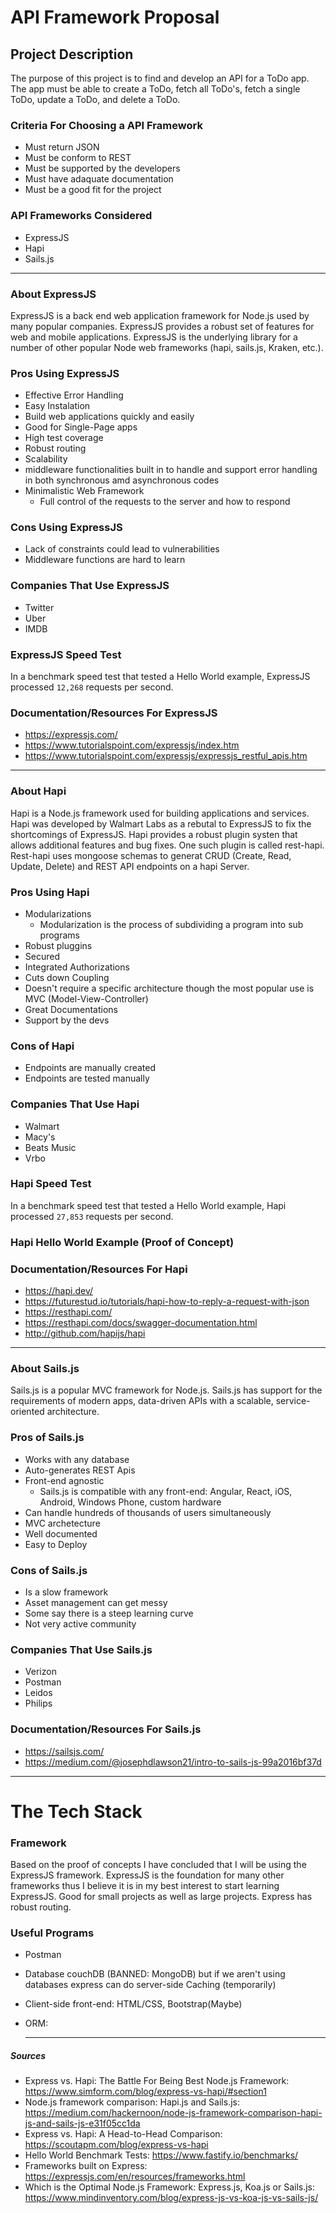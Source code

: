 # API Framework Proposal

## Project Description
The purpose of this project is to find and develop an API for a ToDo app. The app must be able to create a ToDo, fetch all ToDo's, fetch a single ToDo, update a ToDo, and delete a ToDo.

### Criteria For Choosing a API Framework
* Must return JSON
* Must be conform to REST 
* Must be supported by the developers
* Must have adaquate documentation
* Must be a good fit for the project

### API Frameworks Considered
* ExpressJS
* Hapi
* Sails.js

---

### About ExpressJS
ExpressJS is a back end web application framework for Node.js used by many popular companies. ExpressJS provides a robust set of features for web and mobile applications. ExpressJS is the underlying library for a number of other popular Node web frameworks (hapi, sails.js, Kraken, etc.).

### Pros Using ExpressJS
* Effective Error Handling
* Easy Instalation
* Build web applications quickly and easily
* Good for Single-Page apps
* High test coverage
* Robust routing
* Scalability 
* middleware functionalities built in to handle and support error handling in both synchronous amd asynchronous codes
* Minimalistic Web Framework
    * Full control of the requests to the server and how to respond

### Cons Using ExpressJS
* Lack of constraints could lead to vulnerabilities
* Middleware functions are hard to learn

### Companies That Use ExpressJS
* Twitter
* Uber
* IMDB

### ExpressJS Speed Test
In a benchmark speed test that tested a Hello World example, ExpressJS processed `12,268` requests per second.

### Documentation/Resources For ExpressJS
* https://expressjs.com/
* https://www.tutorialspoint.com/expressjs/index.htm
* https://www.tutorialspoint.com/expressjs/expressjs_restful_apis.htm

---

### About Hapi
Hapi is a Node.js framework used for building applications and services. Hapi was developed by Walmart Labs as a rebutal to ExpressJS to fix the shortcomings of ExpressJS. Hapi provides a robust plugin systen that allows additional features and bug fixes. One such plugin is called rest-hapi. Rest-hapi uses mongoose schemas to generat CRUD (Create, Read, Update, Delete) and REST API endpoints on a hapi Server. 

### Pros Using Hapi
* Modularizations
  * Modularization is the process of subdividing a program into sub programs
* Robust pluggins
* Secured
* Integrated Authorizations
* Cuts down Coupling
* Doesn't require a specific architecture though the most popular use is MVC (Model-View-Controller)
* Great Documentations
* Support by the devs

### Cons of Hapi
* Endpoints are manually created
* Endpoints are tested manually 

### Companies That Use Hapi
* Walmart
* Macy's 
* Beats Music
* Vrbo

### Hapi Speed Test
In a benchmark speed test that tested a Hello World example, Hapi processed `27,853` requests per second.

### Hapi Hello World Example (Proof of Concept)


### Documentation/Resources For Hapi
* https://hapi.dev/
* https://futurestud.io/tutorials/hapi-how-to-reply-a-request-with-json
* https://resthapi.com/
* https://resthapi.com/docs/swagger-documentation.html
* http://github.com/hapijs/hapi

---

### About Sails.js
Sails.js is a popular MVC framework for Node.js. Sails.js has support for the requirements of modern apps, data-driven APIs with a scalable, service-oriented architecture.

### Pros of Sails.js
* Works with any database
* Auto-generates REST Apis
* Front-end agnostic
    * Sails.js is compatible with any front-end: Angular, React, iOS, Android, Windows Phone, custom hardware
* Can handle hundreds of thousands of users simultaneously
* MVC archetecture
* Well documented  
* Easy to Deploy

### Cons of Sails.js
* Is a slow framework
* Asset management can get messy
* Some say there is a steep learning curve
* Not very active community

### Companies That Use Sails.js
* Verizon
* Postman
* Leidos
* Philips

### Documentation/Resources For Sails.js
* https://sailsjs.com/
* https://medium.com/@josephdlawson21/intro-to-sails-js-99a2016bf37d

---

# The Tech Stack

### Framework
Based on the proof of concepts I have concluded that I will be using the ExpressJS framework. ExpressJS is the foundation for many other frameworks thus I believe it is in my best interest to start learning ExpressJS. Good for small projects as well as large projects. Express has robust routing. 

### Useful Programs
* Postman
* Database couchDB (BANNED: MongoDB) but if we aren't using databases express can do server-side Caching (temporarily)
* Client-side front-end: HTML/CSS, Bootstrap(Maybe)

* ORM: 

  ---

##### Sources

* Express vs. Hapi: The Battle For Being Best Node.js Framework: https://www.simform.com/blog/express-vs-hapi/#section1
* Node.js framework comparison: Hapi.js and Sails.js: https://medium.com/hackernoon/node-js-framework-comparison-hapi-js-and-sails-js-e31f05cc1da
* Express vs. Hapi: A Head-to-Head Comparison: https://scoutapm.com/blog/express-vs-hapi
* Hello World Benchmark Tests: https://www.fastify.io/benchmarks/
* Frameworks built on Express: https://expressjs.com/en/resources/frameworks.html
* Which is the Optimal Node.js Framework: Express.js, Koa.js or Sails.js: https://www.mindinventory.com/blog/express-js-vs-koa-js-vs-sails-js/